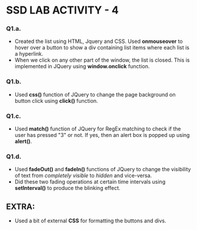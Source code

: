 # SSD LAB ACTIVITY - 4
### Q1.a.
  - Created the list using HTML, Jquery and CSS. Used **onmouseover** to hover over a button to show a div containing list items where each list is a hyperlink.
  - When we click on any other part of the window, the list is closed. This is implemented in JQuery using **window.onclick** function.

### Q1.b.
- Used **css()** function of JQuery to change the page background on button click using **click()** function.

### Q1.c.
- Used **match()** function of JQuery for RegEx matching to check if the user has pressed "3" or not. If yes, then an alert box is popped up using **alert()**.

### Q1.d.
- Used **fadeOut()** and **fadeIn()** functions of JQuery to change the visibility of text from *completely visible* to *hidden* and vice-versa.  
- Did these two fading operations at certain time intervals using **setInterval()** to produce the blinking effect.


## EXTRA:
- Used a bit of external **CSS** for formatting the buttons and divs. 